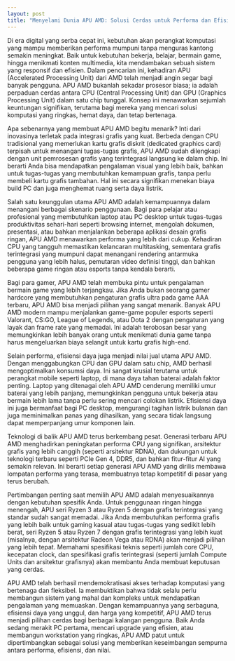 ```yaml
---
layout: post
title: "Menyelami Dunia APU AMD: Solusi Cerdas untuk Performa dan Efisiensi"
---
```


Di era digital yang serba cepat ini, kebutuhan akan perangkat komputasi yang mampu memberikan performa mumpuni tanpa menguras kantong semakin meningkat. Baik untuk kebutuhan bekerja, belajar, bermain game, hingga menikmati konten multimedia, kita mendambakan sebuah sistem yang responsif dan efisien. Dalam pencarian ini, kehadiran APU (Accelerated Processing Unit) dari AMD telah menjadi angin segar bagi banyak pengguna. APU AMD bukanlah sekadar prosesor biasa; ia adalah perpaduan cerdas antara CPU (Central Processing Unit) dan GPU (Graphics Processing Unit) dalam satu chip tunggal. Konsep ini menawarkan sejumlah keuntungan signifikan, terutama bagi mereka yang mencari solusi komputasi yang ringkas, hemat daya, dan tetap bertenaga.

Apa sebenarnya yang membuat APU AMD begitu menarik? Inti dari inovasinya terletak pada integrasi grafis yang kuat. Berbeda dengan CPU tradisional yang memerlukan kartu grafis diskrit (dedicated graphics card) terpisah untuk menangani tugas-tugas grafis, APU AMD sudah dilengkapi dengan unit pemrosesan grafis yang terintegrasi langsung ke dalam chip. Ini berarti Anda bisa mendapatkan pengalaman visual yang lebih baik, bahkan untuk tugas-tugas yang membutuhkan kemampuan grafis, tanpa perlu membeli kartu grafis tambahan. Hal ini secara signifikan menekan biaya build PC dan juga menghemat ruang serta daya listrik.

Salah satu keunggulan utama APU AMD adalah kemampuannya dalam menangani berbagai skenario penggunaan. Bagi para pelajar atau profesional yang membutuhkan laptop atau PC desktop untuk tugas-tugas produktivitas sehari-hari seperti browsing internet, mengolah dokumen, presentasi, atau bahkan menjalankan beberapa aplikasi desain grafis ringan, APU AMD menawarkan performa yang lebih dari cukup. Kehadiran CPU yang tangguh memastikan kelancaran multitasking, sementara grafis terintegrasi yang mumpuni dapat menangani rendering antarmuka pengguna yang lebih halus, pemutaran video definisi tinggi, dan bahkan beberapa game ringan atau esports tanpa kendala berarti.

Bagi para gamer, APU AMD telah membuka pintu untuk pengalaman bermain game yang lebih terjangkau. Jika Anda bukan seorang gamer hardcore yang membutuhkan pengaturan grafis ultra pada game AAA terbaru, APU AMD bisa menjadi pilihan yang sangat menarik. Banyak APU AMD modern mampu menjalankan game-game populer esports seperti Valorant, CS:GO, League of Legends, atau Dota 2 dengan pengaturan yang layak dan frame rate yang memadai. Ini adalah terobosan besar yang memungkinkan lebih banyak orang untuk menikmati dunia game tanpa harus mengeluarkan biaya selangit untuk kartu grafis high-end.

Selain performa, efisiensi daya juga menjadi nilai jual utama APU AMD. Dengan menggabungkan CPU dan GPU dalam satu chip, AMD berhasil mengoptimalkan konsumsi daya. Ini sangat krusial terutama untuk perangkat mobile seperti laptop, di mana daya tahan baterai adalah faktor penting. Laptop yang ditenagai oleh APU AMD cenderung memiliki umur baterai yang lebih panjang, memungkinkan pengguna untuk bekerja atau bermain lebih lama tanpa perlu sering mencari colokan listrik. Efisiensi daya ini juga bermanfaat bagi PC desktop, mengurangi tagihan listrik bulanan dan juga meminimalkan panas yang dihasilkan, yang secara tidak langsung dapat memperpanjang umur komponen lain.

Teknologi di balik APU AMD terus berkembang pesat. Generasi terbaru APU AMD menghadirkan peningkatan performa CPU yang signifikan, arsitektur grafis yang lebih canggih (seperti arsitektur RDNA), dan dukungan untuk teknologi terbaru seperti PCIe Gen 4, DDR5, dan bahkan fitur-fitur AI yang semakin relevan. Ini berarti setiap generasi APU AMD yang dirilis membawa lompatan performa yang terasa, membuatnya tetap kompetitif di pasar yang terus berubah.

Pertimbangan penting saat memilih APU AMD adalah menyesuaikannya dengan kebutuhan spesifik Anda. Untuk penggunaan ringan hingga menengah, APU seri Ryzen 3 atau Ryzen 5 dengan grafis terintegrasi yang standar sudah sangat memadai. Jika Anda membutuhkan performa grafis yang lebih baik untuk gaming kasual atau tugas-tugas yang sedikit lebih berat, seri Ryzen 5 atau Ryzen 7 dengan grafis terintegrasi yang lebih kuat (misalnya, dengan arsitektur Radeon Vega atau RDNA) akan menjadi pilihan yang lebih tepat. Memahami spesifikasi teknis seperti jumlah core CPU, kecepatan clock, dan spesifikasi grafis terintegrasi (seperti jumlah Compute Units dan arsitektur grafisnya) akan membantu Anda membuat keputusan yang cerdas.

APU AMD telah berhasil mendemokratisasi akses terhadap komputasi yang bertenaga dan fleksibel. Ia membuktikan bahwa tidak selalu perlu membangun sistem yang mahal dan kompleks untuk mendapatkan pengalaman yang memuaskan. Dengan kemampuannya yang serbaguna, efisiensi daya yang unggul, dan harga yang kompetitif, APU AMD terus menjadi pilihan cerdas bagi berbagai kalangan pengguna. Baik Anda sedang merakit PC pertama, mencari upgrade yang efisien, atau membangun workstation yang ringkas, APU AMD patut untuk dipertimbangkan sebagai solusi yang memberikan keseimbangan sempurna antara performa, efisiensi, dan nilai.
